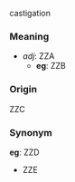 castigation
### Meaning
+ _adj_: ZZA
	+ __eg__: ZZB

### Origin

ZZC

### Synonym

__eg__: ZZD

+ ZZE


